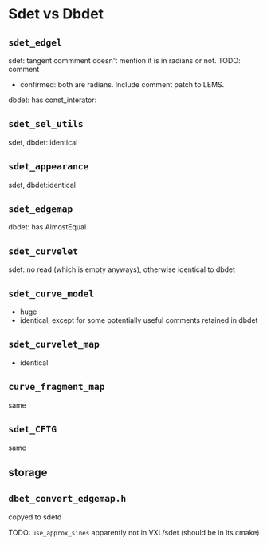 # Sdet vs Dbdet


## `sdet_edgel`

sdet: tangent commment doesn't mention it is in radians or not. TODO: comment
  - confirmed: both are radians. Include comment patch to LEMS.

dbdet: has const_interator:

## `sdet_sel_utils`

sdet, dbdet: identical

## `sdet_appearance`

sdet, dbdet:identical


## `sdet_edgemap`

dbdet: has AlmostEqual

## `sdet_curvelet`

sdet: no read (which is empty anyways), otherwise identical to dbdet

## `sdet_curve_model`
- huge
- identical, except for some potentially useful comments retained in dbdet

## `sdet_curvelet_map`
- identical

## `curve_fragment_map`
same

## `sdet_CFTG`
same

## storage


## `dbet_convert_edgemap.h`
copyed to sdetd


TODO: `use_approx_sines` apparently not in VXL/sdet (should be in its cmake)
